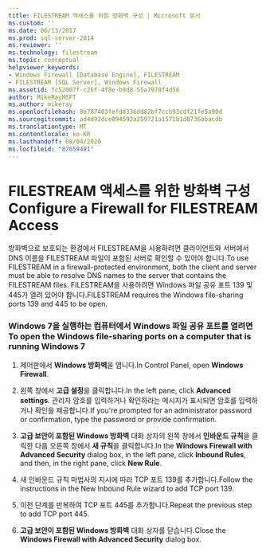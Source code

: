 ```yaml
---
title: FILESTREAM 액세스를 위한 방화벽 구성 | Microsoft 문서
ms.custom: ''
ms.date: 06/13/2017
ms.prod: sql-server-2014
ms.reviewer: ''
ms.technology: filestream
ms.topic: conceptual
helpviewer_keywords:
- Windows Firewall [Database Engine], FILESTREAM
- FILESTREAM [SQL Server], Windows Firewall
ms.assetid: fc52007f-c26f-4f8e-b9d8-55a7978f4d56
author: MikeRayMSFT
ms.author: mikeray
ms.openlocfilehash: 8b787403fefdd336dd82bf7ccb93cdf21fe5a90d
ms.sourcegitcommit: ad4d92dce894592a259721a1571b1d8736abacdb
ms.translationtype: MT
ms.contentlocale: ko-KR
ms.lasthandoff: 08/04/2020
ms.locfileid: "87659491"
---
```

# <a name="configure-a-firewall-for-filestream-access"></a><span data-ttu-id="19fa0-102">FILESTREAM 액세스를 위한 방화벽 구성</span><span class="sxs-lookup"><span data-stu-id="19fa0-102">Configure a Firewall for FILESTREAM Access</span></span>
  <span data-ttu-id="19fa0-103">방화벽으로 보호되는 환경에서 FILESTREAM을 사용하려면 클라이언트와 서버에서 DNS 이름을 FILESTREAM 파일이 포함된 서버로 확인할 수 있어야 합니다.</span><span class="sxs-lookup"><span data-stu-id="19fa0-103">To use FILESTREAM in a firewall-protected environment, both the client and server must be able to resolve DNS names to the server that contains the FILESTREAM files.</span></span> <span data-ttu-id="19fa0-104">FILESTREAM을 사용하려면 Windows 파일 공유 포트 139 및 445가 열려 있어야 합니다.</span><span class="sxs-lookup"><span data-stu-id="19fa0-104">FILESTREAM requires the Windows file-sharing ports 139 and 445 to be open.</span></span>  
  
### <a name="to-open-the-windows-file-sharing-ports-on-a-computer-that-is-running-windows-7"></a><span data-ttu-id="19fa0-105">Windows 7을 실행하는 컴퓨터에서 Windows 파일 공유 포트를 열려면</span><span class="sxs-lookup"><span data-stu-id="19fa0-105">To open the Windows file-sharing ports on a computer that is running Windows 7</span></span>  
  
1.  <span data-ttu-id="19fa0-106">제어판에서 **Windows 방화벽**을 엽니다.</span><span class="sxs-lookup"><span data-stu-id="19fa0-106">In Control Panel, open **Windows Firewall**.</span></span>  
  
2.  <span data-ttu-id="19fa0-107">왼쪽 창에서 **고급 설정**을 클릭합니다.</span><span class="sxs-lookup"><span data-stu-id="19fa0-107">In the left pane, click **Advanced settings**.</span></span> <span data-ttu-id="19fa0-108">관리자 암호를 입력하거나 확인하라는 메시지가 표시되면 암호를 입력하거나 확인을 제공합니다.</span><span class="sxs-lookup"><span data-stu-id="19fa0-108">If you're prompted for an administrator password or confirmation, type the password or provide confirmation.</span></span>  
  
3.  <span data-ttu-id="19fa0-109">**고급 보안이 포함된 Windows 방화벽** 대화 상자의 왼쪽 창에서 **인바운드 규칙**을 클릭한 다음 오른쪽 창에서 **새 규칙**을 클릭합니다.</span><span class="sxs-lookup"><span data-stu-id="19fa0-109">In the **Windows Firewall with Advanced Security** dialog box, in the left pane, click **Inbound Rules**, and then, in the right pane, click **New Rule**.</span></span>  
  
4.  <span data-ttu-id="19fa0-110">새 인바운드 규칙 마법사의 지시에 따라 TCP 포트 139를 추가합니다.</span><span class="sxs-lookup"><span data-stu-id="19fa0-110">Follow the instructions in the New Inbound Rule wizard to add TCP port 139.</span></span>  
  
5.  <span data-ttu-id="19fa0-111">이전 단계를 반복하여 TCP 포트 445를 추가합니다.</span><span class="sxs-lookup"><span data-stu-id="19fa0-111">Repeat the previous step to add TCP port 445.</span></span>  
  
6.  <span data-ttu-id="19fa0-112">**고급 보안이 포함된 Windows 방화벽** 대화 상자를 닫습니다.</span><span class="sxs-lookup"><span data-stu-id="19fa0-112">Close the **Windows Firewall with Advanced Security** dialog box.</span></span>  
  
  
